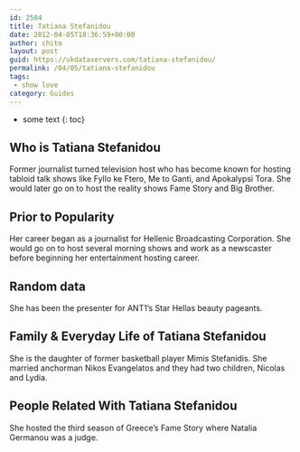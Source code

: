 ```yaml
---
id: 2504
title: Tatiana Stefanidou
date: 2012-04-05T18:36:59+00:00
author: chito
layout: post
guid: https://ukdataservers.com/tatiana-stefanidou/
permalink: /04/05/tatiana-stefanidou
tags:
 - show love
category: Guides
---
```


* some text
{: toc}
          
          
## Who is  Tatiana Stefanidou
                  
                  
                  
Former journalist turned television host who has become known for hosting tabloid talk shows like Fyllo ke Ftero, Me to Ganti, and Apokalypsi Tora. She would later go on to host the reality shows Fame Story and Big Brother. 
                  
                
                
                
## Prior to Popularity 
                  
                  
                  
Her career began as a journalist for Hellenic Broadcasting Corporation. She would go on to host several morning shows and work as a newscaster before beginning her entertainment hosting career. 
                  
                
                
                
## Random data 
                  
                  
                  
She has been the presenter for ANT1&#8217;s Star Hellas beauty pageants. 
                  
                
                
                
## Family & Everyday Life of Tatiana Stefanidou
                  
                  
                  
She is the daughter of former basketball player Mimis Stefanidis. She married anchorman Nikos Evangelatos and they had two children, Nicolas and Lydia. 
                  
                
                
                
## People Related With  Tatiana Stefanidou
                  
                  
                  
She hosted the third season of Greece&#8217;s Fame Story where Natalia Germanou was a judge. 
                  
                
              
            
          
          
          
    
    
  
